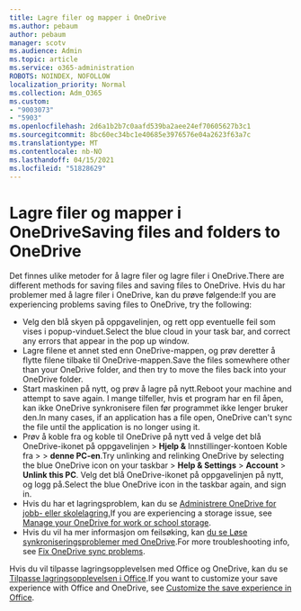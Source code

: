 ```yaml
---
title: Lagre filer og mapper i OneDrive
ms.author: pebaum
author: pebaum
manager: scotv
ms.audience: Admin
ms.topic: article
ms.service: o365-administration
ROBOTS: NOINDEX, NOFOLLOW
localization_priority: Normal
ms.collection: Adm_O365
ms.custom:
- "9003073"
- "5903"
ms.openlocfilehash: 2d6a1b2b7c0aafd539ba2aee24ef70605627b3c1
ms.sourcegitcommit: 8bc60ec34bc1e40685e3976576e04a2623f63a7c
ms.translationtype: MT
ms.contentlocale: nb-NO
ms.lasthandoff: 04/15/2021
ms.locfileid: "51828629"
---
```

# <a name="saving-files-and-folders-to-onedrive"></a><span data-ttu-id="7b5d3-102">Lagre filer og mapper i OneDrive</span><span class="sxs-lookup"><span data-stu-id="7b5d3-102">Saving files and folders to OneDrive</span></span>

<span data-ttu-id="7b5d3-103">Det finnes ulike metoder for å lagre filer og lagre filer i OneDrive.</span><span class="sxs-lookup"><span data-stu-id="7b5d3-103">There are different methods for saving files and saving files to OneDrive.</span></span> <span data-ttu-id="7b5d3-104">Hvis du har problemer med å lagre filer i OneDrive, kan du prøve følgende:</span><span class="sxs-lookup"><span data-stu-id="7b5d3-104">If you are experiencing problems saving files to OneDrive, try the following:</span></span>

- <span data-ttu-id="7b5d3-105">Velg den blå skyen på oppgavelinjen, og rett opp eventuelle feil som vises i popup-vinduet.</span><span class="sxs-lookup"><span data-stu-id="7b5d3-105">Select the blue cloud in your task bar, and correct any errors that appear in the pop up window.</span></span>
- <span data-ttu-id="7b5d3-106">Lagre filene et annet sted enn OneDrive-mappen, og prøv deretter å flytte filene tilbake til OneDrive-mappen.</span><span class="sxs-lookup"><span data-stu-id="7b5d3-106">Save the files somewhere other than your OneDrive folder, and then try to move the files back into your OneDrive folder.</span></span>
- <span data-ttu-id="7b5d3-107">Start maskinen på nytt, og prøv å lagre på nytt.</span><span class="sxs-lookup"><span data-stu-id="7b5d3-107">Reboot your machine and attempt to save again.</span></span> <span data-ttu-id="7b5d3-108">I mange tilfeller, hvis et program har en fil åpen, kan ikke OneDrive synkronisere filen før programmet ikke lenger bruker den.</span><span class="sxs-lookup"><span data-stu-id="7b5d3-108">In many cases, if an application has a file open, OneDrive can't sync the file until the application is no longer using it.</span></span>    
- <span data-ttu-id="7b5d3-109">Prøv å koble fra og koble til OneDrive på nytt ved å velge det blå OneDrive-ikonet på oppgavelinjen > **Hjelp &** Innstillinger-kontoen Koble fra  >    >  **denne PC-en**.</span><span class="sxs-lookup"><span data-stu-id="7b5d3-109">Try unlinking and relinking OneDrive by selecting the blue OneDrive icon on your taskbar > **Help & Settings** > **Account** > **Unlink this PC**.</span></span> <span data-ttu-id="7b5d3-110">Velg det blå OneDrive-ikonet på oppgavelinjen på nytt, og logg på.</span><span class="sxs-lookup"><span data-stu-id="7b5d3-110">Select the blue OneDrive icon in the taskbar again, and sign in.</span></span>
- <span data-ttu-id="7b5d3-111">Hvis du har et lagringsproblem, kan du se [Administrere OneDrive for jobb- eller skolelagring.](https://support.microsoft.com/office/manage-your-onedrive-for-work-or-school-storage-31519161-059c-4764-b6f8-f5cd29f7fe68)</span><span class="sxs-lookup"><span data-stu-id="7b5d3-111">If you are experiencing a storage issue, see [Manage your OneDrive for work or school storage](https://support.microsoft.com/office/manage-your-onedrive-for-work-or-school-storage-31519161-059c-4764-b6f8-f5cd29f7fe68).</span></span>
- <span data-ttu-id="7b5d3-112">Hvis du vil ha mer informasjon om feilsøking, kan [du se Løse synkroniseringsproblemer med OneDrive](https://docs.microsoft.com/alchemyinsights/fix-onedrive-sync-issues).</span><span class="sxs-lookup"><span data-stu-id="7b5d3-112">For more troubleshooting info, see [Fix OneDrive sync problems](https://docs.microsoft.com/alchemyinsights/fix-onedrive-sync-issues).</span></span>  

<span data-ttu-id="7b5d3-113">Hvis du vil tilpasse lagringsopplevelsen med Office og OneDrive, kan du se [Tilpasse lagringsopplevelsen i Office](https://support.microsoft.com/office/customize-the-save-experience-in-office-786200a7-f5f2-4d26-a3ae-b78c60dd5d3b).</span><span class="sxs-lookup"><span data-stu-id="7b5d3-113">If you want to customize your save experience with Office and OneDrive, see [Customize the save experience in Office](https://support.microsoft.com/office/customize-the-save-experience-in-office-786200a7-f5f2-4d26-a3ae-b78c60dd5d3b).</span></span>
